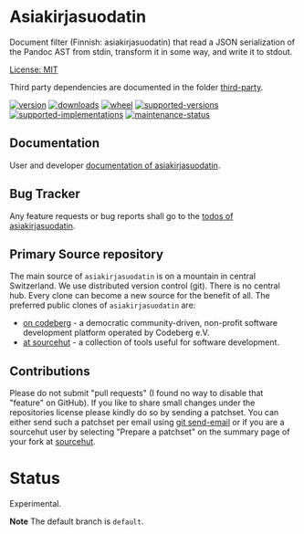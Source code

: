 # Asiakirjasuodatin

Document filter (Finnish: asiakirjasuodatin) that read a JSON serialization of the Pandoc AST from stdin, transform it in some way, and write it to stdout.

[License: MIT](https://git.sr.ht/~sthagen/asiakirjasuodatin/tree/default/item/LICENSE)

Third party dependencies are documented in the folder [third-party](docs/third-party/README.md).

[![version](https://img.shields.io/pypi/v/asiakirjasuodatin.svg?style=flat)](https://pypi.python.org/pypi/asiakirjasuodatin/)
[![downloads](https://static.pepy.tech/badge/asiakirjasuodatin/month)](https://pepy.tech/project/asiakirjasuodatin)
[![wheel](https://img.shields.io/pypi/wheel/asiakirjasuodatin.svg?style=flat)](https://pypi.python.org/pypi/asiakirjasuodatin/)
[![supported-versions](https://img.shields.io/pypi/pyversions/asiakirjasuodatin.svg?style=flat)](https://pypi.python.org/pypi/asiakirjasuodatin/)
[![supported-implementations](https://img.shields.io/pypi/implementation/asiakirjasuodatin.svg?style=flat)](https://pypi.python.org/pypi/asiakirjasuodatin/)
[![maintenance-status](https://img.shields.io/github/commit-activity/y/sthagen/asiakirjasuodatin.svg?style=flat)](https://git.sr.ht/~sthagen/asiakirjasuodatin/log)

## Documentation

User and developer [documentation of asiakirjasuodatin](https://codes.dilettant.life/docs/asiakirjasuodatin).

## Bug Tracker

Any feature requests or bug reports shall go to the [todos of asiakirjasuodatin](https://todo.sr.ht/~sthagen/asiakirjasuodatin).

## Primary Source repository

The main source of `asiakirjasuodatin` is on a mountain in central Switzerland.
We use distributed version control (git).
There is no central hub.
Every clone can become a new source for the benefit of all.
The preferred public clones of `asiakirjasuodatin` are:

* [on codeberg](https://codeberg.org/sthagen/asiakirjasuodatin) - a democratic community-driven, non-profit software development platform operated by Codeberg e.V.
* [at sourcehut](https://git.sr.ht/~sthagen/asiakirjasuodatin) - a collection of tools useful for software development.

## Contributions

Please do not submit "pull requests" (I found no way to disable that "feature" on GitHub).
If you like to share small changes under the repositories license please kindly do so by sending a patchset.
You can either send such a patchset per email using [git send-email](https://git-send-email.io) or
if you are a sourcehut user by selecting "Prepare a patchset" on the summary page of your fork at [sourcehut](https://git.sr.ht/).

# Status

Experimental.

**Note** The default branch is `default`.
